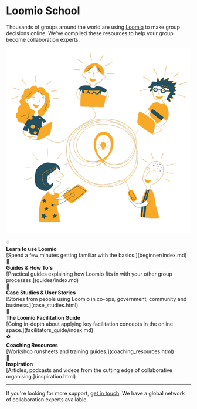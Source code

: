 # Loomio School

Thousands of groups around the world are using [Loomio](http://loomio.org) to make group decisions online. We've compiled these resources to help your group become collaboration experts.

![](loomio-new-way-1f6afc1168e13badfd134e793b92f5eb45eae569234fac1f0db47eaba8592ee9.png)
<div class="emoji-bullet">💡</div>
<strong>Learn to use Loomio</strong><br />
[Spend a few minutes getting familiar with the basics.](beginner/index.md)


<div class="emoji-bullet">📗</div>
<strong>Guides & How To's</strong><br />
[Practical guides explaining how Loomio fits in with your other group processes.](guides/index.md)


<div class="emoji-bullet">🐒</div>
<strong>Case Studies & User Stories</strong><br />
[Stories from people using Loomio in co-ops, government, community and business.](case_studies.html)


<div class="emoji-bullet">🐺</div>
<strong>The Loomio Facilitation Guide</strong><br />
[Going in-depth about applying key facilitation concepts in the online space.](facilitators_guide/index.md)


<div class="emoji-bullet">⚽</div>
<strong>Coaching Resources</strong><br />
[Workshop runsheets and training guides.](coaching_resources.html)


<div class="emoji-bullet">🚀</div>
<strong>Inspiration</strong><br />
[Articles, podcasts and videos from the cutting edge of collaborative organising.](inspiration.html)

---

If you're looking for more support, [get in touch](https://loomio.org/contact). We have a global network of collaboration experts available.